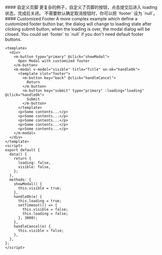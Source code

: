 <cn>
#### 自定义页脚
更复杂的例子，自定义了页脚的按钮，点击提交后进入 loading 状态，完成后关闭。
不需要默认确定取消按钮时，你可以把 `footer` 设为 `null`。
</cn>

<us>
#### Customized Footer
A more complex example which define a customized footer button bar,
the dialog will change to loading state after clicking submit button, when the loading is over,
the modal dialog will be closed.
You could set `footer` to `null` if you don't need default footer buttons.
</us>

```vue
<template>
  <div>
    <m-button type="primary" @click="showModal">
      Open Modal with customized footer
    </m-button>
    <m-modal v-model="visible" title="Title" on-ok="handleOk">
      <template slot="footer">
        <m-button key="back" @click="handleCancel">
          Return
        </m-button>
        <m-button key="submit" type="primary" :loading="loading" @click="handleOk">
          Submit
        </m-button>
      </template>
      <p>Some contents...</p>
      <p>Some contents...</p>
      <p>Some contents...</p>
      <p>Some contents...</p>
      <p>Some contents...</p>
    </m-modal>
  </div>
</template>
<script>
export default {
  data() {
    return {
      loading: false,
      visible: false,
    };
  },
  methods: {
    showModal() {
      this.visible = true;
    },
    handleOk(e) {
      this.loading = true;
      setTimeout(() => {
        this.visible = false;
        this.loading = false;
      }, 3000);
    },
    handleCancel(e) {
      this.visible = false;
    },
  },
};
</script>
```
